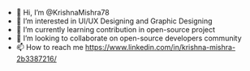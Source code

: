 - 👋 Hi, I’m @KrishnaMishra78
- 👀 I’m interested in UI/UX Designing and Graphic Designing
- 🌱 I’m currently learning contribution in open-source project
- 💞️ I’m looking to collaborate on open-source developers community
- 📫 How to reach me https://www.linkedin.com/in/krishna-mishra-2b3387216/

<!---
KrishnaMishra78/KrishnaMishra78 is a ✨ special ✨ repository because its `README.md` (this file) appears on your GitHub profile.
You can click the Preview link to take a look at your changes.
--->
